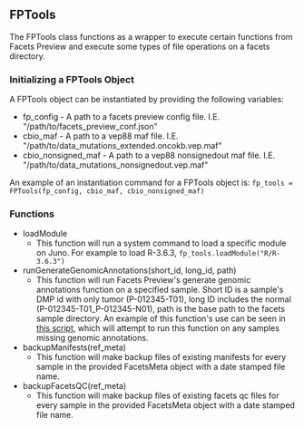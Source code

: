 ## FPTools

The FPTools class functions as a wrapper to execute certain functions from Facets Preview and execute some types of file operations on a facets directory. 

### Initializing a FPTools Object

A FPTools object can be instantiated by providing the following variables:

* fp_config - A path to a facets preview config file. I.E. "/path/to/facets_preview_conf.json"
* cbio_maf - A path to a vep88 maf file. I.E. "/path/to/data_mutations_extended.oncokb.vep.maf"
* cbio_nonsigned_maf - A path to a vep88 nonsignedout maf file. I.E. "/path/to/data_mutations_nonsignedout.vep.maf"

An example of an instantiation command for a FPTools object is:
`fp_tools = FPTools(fp_config, cbio_maf, cbio_nonsigned_maf)`

### Functions

* loadModule
  * This function will run a system command to load a specific module on Juno.  For example to load R-3.6.3, `fp_tools.loadModule("R/R-3.6.3")`
* runGenerateGenomicAnnotations(short_id, long_id, path)
  * This function will run Facets Preview's generate genomic annotations function on a specified sample.  Short ID is a sample's DMP id with only tumor (P-012345-T01), long ID includes the normal (P-012345-T01_P-012345-N01), path is the base path to the facets sample directory.  An example of this function's use can be seen in [this script](scripts/correct_missing_anno.py), which will attempt to run this function on any samples missing genomic annotations.
* backupManifests(ref_meta)
  * This function will make backup files of existing manifests for every sample in the provided FacetsMeta object with a date stamped file name.
* backupFacetsQC(ref_meta)
  * This function will make backup files of existing facets qc files for every sample in the provided FacetsMeta object with a date stamped file name.

